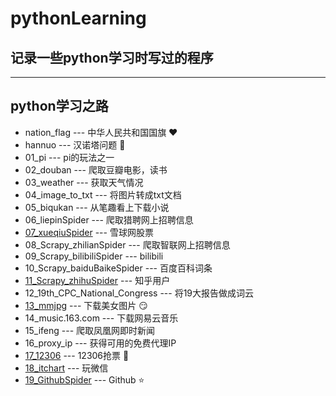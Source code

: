 # pythonLearning 
## 记录一些python学习时写过的程序
---
## python学习之路
- nation_flag --- 中华人民共和国国旗  :heart:
- hannuo --- 汉诺塔问题  :eyes:
- 01_pi --- pi的玩法之一
- 02_douban --- 爬取豆瓣电影，读书
- 03_weather --- 获取天气情况
- 04_image_to_txt --- 将图片转成txt文档
- 05_biqukan --- 从笔趣看上下载小说
- 06_liepinSpider --- 爬取猎聘网上招聘信息
- [07_xueqiuSpider](https://github.com/ChenPY95/xueqiuSpider) --- 雪球网股票
- 08_Scrapy_zhilianSpider --- 爬取智联网上招聘信息
- 09_Scrapy_bilibiliSpider --- bilibili
- 10_Scrapy_baiduBaikeSpider --- 百度百科词条
- [11_Scrapy_zhihuSpider](https://github.com/ChenPY95/zhihuSpider) --- 知乎用户
- 12_19th_CPC_National_Congress --- 将19大报告做成词云
- [13_mmjpg](https://github.com/ChenPY95/mmjpg) --- 下载美女图片 :smirk:
- 14_music.163.com --- 下载网易云音乐
- 15_ifeng --- 爬取凤凰网即时新闻
- 16_proxy_ip --- 获得可用的免费代理IP
- [17_12306](https://github.com/ChenPY95/12306)  --- 12306抢票 :train:
- [18_itchart](https://github.com/ChenPY95/itchat) --- 玩微信
- [19_GithubSpider](https://github.com/ChenPY95/GithubSpider) --- Github :star: 